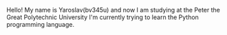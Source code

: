 Hello!
My name is Yaroslav(bv345u) and now I am studying at the Peter the Great Polytechnic University
I'm currently trying to learn the Python programming language.
<!---
bv345u/bv345u is a ✨ special ✨ repository because its `README.md` (this file) appears on your GitHub profile.
You can click the Preview link to take a look at your changes.
--->
